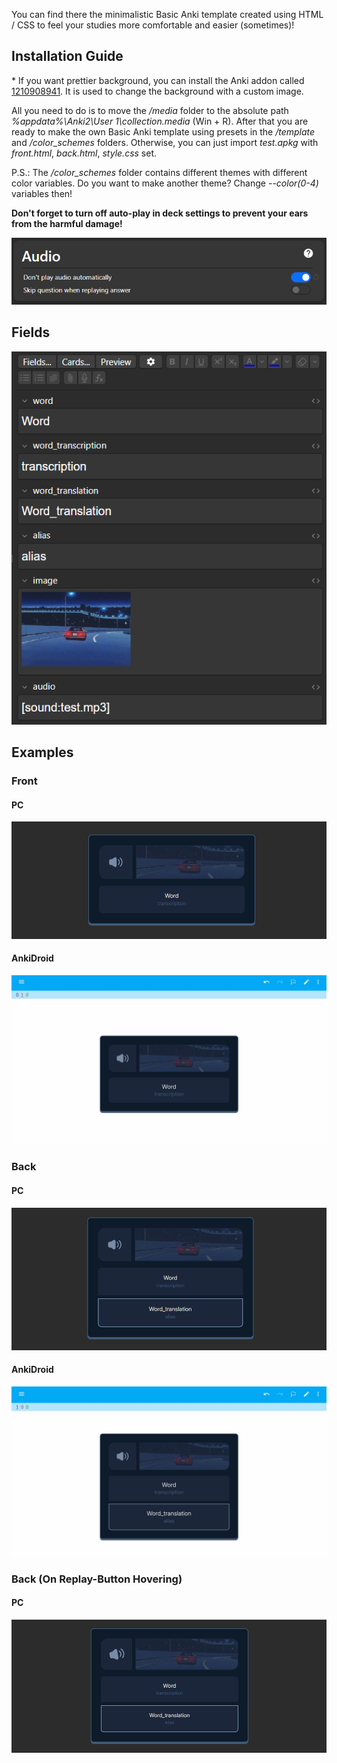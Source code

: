 You can find there the minimalistic Basic Anki template created using HTML / CSS to feel your studies more comfortable and easier (sometimes)!

## Installation Guide

\* If you want prettier background, you can install the Anki addon called [1210908941](https://ankiweb.net/shared/info/1210908941). It is used to change the background with a custom image.

All you need to do is to move the _/media_ folder to the absolute path _%appdata%\\Anki2\\User 1\\collection.media_ (Win + R). After that you are ready to make the own Basic Anki template using presets in the _/template_ and _/color_schemes_ folders. Otherwise, you can just import _test.apkg_ with _front.html_, _back.html_, _style.css_ set.

P.S.: The _/color_schemes_ folder contains different themes with different color variables. Do you want to make another theme? Change _--color(0-4)_ variables then!

**Don't forget to turn off auto-play in deck settings to prevent your ears from the harmful damage!**

<img src="./assets/auto-play.png" />

## Fields

<img src="./assets/fields.png" />

## Examples

### Front

#### PC

<img src="./assets/front.png" />

#### AnkiDroid

<img src="./assets/mfront.jpg" />

### Back

#### PC

<img src="./assets/back.png" />

#### AnkiDroid

<img src="./assets/mback.jpg" />

### Back (On Replay-Button Hovering)

#### PC

<img src="./assets/hover.png" />